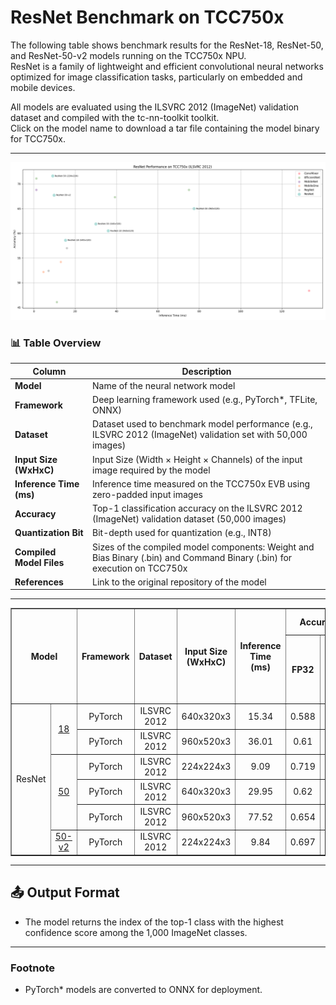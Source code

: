 # ResNet Benchmark on TCC750x

The following table shows benchmark results for the ResNet-18, ResNet-50, and ResNet-50-v2 models running on the TCC750x NPU.  
ResNet is a family of lightweight and efficient convolutional neural networks optimized for image classification tasks, particularly on embedded and mobile devices.   

All models are evaluated using the ILSVRC 2012 (ImageNet) validation dataset and compiled with the tc-nn-toolkit toolkit.  
Click on the model name to download a tar file containing the model binary for TCC750x.

---
![ResNet Model Performance](../../_docs/image/resnet_performance.png)

### 📊 Table Overview

| Column                    | Description                                                                 |
|--------------------------|-----------------------------------------------------------------------------|
| **Model**                | Name of the neural network model     |
| **Framework**            | Deep learning framework used (e.g., PyTorch\*, TFLite, ONNX)                  |
| **Dataset**              | Dataset used to benchmark model performance (e.g., ILSVRC 2012 (ImageNet) validation set with 50,000 images)  |
| **Input Size (WxHxC)**   | Input Size (Width × Height × Channels) of the input image required by the model                            |
| **Inference Time (ms)**  | Inference time measured on the TCC750x EVB using zero-padded input images                |
| **Accuracy**             | Top-1 classification accuracy on the ILSVRC 2012 (ImageNet) validation dataset (50,000 images)                   |
| **Quantization Bit**     | Bit-depth used for quantization (e.g., INT8)                                |
| **Compiled Model Files**   | Sizes of the compiled model components: Weight and Bias Binary (.bin) and Command Binary (.bin) for execution on TCC750x                    |
| **References**           | Link to the original repository of the model      
  

- - -

<table border="1" cellspacing="0" cellpadding="5">
    <thead>
        <tr>
            <th rowspan="2" colspan="2">Model</th>
            <th rowspan="2">Framework</th>
            <th rowspan="2">Dataset</th>
            <th rowspan="2">Input Size (WxHxC)</th>
            <th rowspan="2">Inference Time (ms)</th>
            <th colspan="2">Accuracy</th>
            <th rowspan="2">Quantization Bit</th>
            <th colspan="2">Compiled Model Files</th>
            <th rowspan="2">References</th>
        </tr>
        <tr>
            <th>FP32</th>
            <th>INT8</th>
            <th>Weight and Bias Binary Size (MB)</th>
            <th>Command Binary Size (KB)</th>
        </tr>
    </thead>
    <tbody>
        <tr>
            <td align="center" rowspan="6" class="model">ResNet</td>
            <td align="center" rowspan="2" class="variant"><a href="resnet_18/">18</a></td>
            <td align="center">PyTorch</td>
            <td align="center">ILSVRC 2012</td>
            <td align="center">640x320x3</td>
            <td align="center">15.34</td>
            <td align="center">0.588</td>
            <td align="center">0.586</td>
            <td align="center">INT8 </td>
            <td align="center">11.25</td>
            <td align="center">23</td>
            <td align="center" rowspan="2" class="variant"><a href="https://docs.pytorch.org/vision/main/models/generated/torchvision.models.resnet18.html#torchvision.models.resnet18">PyTorch</a></td>
        </tr>
        <tr>
            <td align="center">PyTorch</td>
            <td align="center">ILSVRC 2012</td>
            <td align="center">960x520x3</td>
            <td align="center">36.01</td>
            <td align="center">0.61</td>
            <td align="center">0.605</td>
            <td align="center">INT8 </td>
            <td align="center">11.25</td>
            <td align="center">64</td>
        </tr>
        <tr>
            <td align="center" rowspan="3" class="variant"><a href="resnet_50/">50</a></td>
            <td align="center">PyTorch</td>
            <td align="center">ILSVRC 2012</td>
            <td align="center">224x224x3</td>
            <td align="center">9.09</td>
            <td align="center">0.719</td>
            <td align="center">0.716</td>
            <td align="center">INT8 </td>
            <td align="center">25.1</td>
            <td align="center">30</td>
            <td align="center" rowspan="3" class="variant"><a href="https://docs.pytorch.org/vision/main/models/generated/torchvision.models.resnet50.html#torchvision.models.resnet50">PyTorch</a></td>
        </tr>
        <tr>
            <td align="center">PyTorch</td>
            <td align="center">ILSVRC 2012</td>
            <td align="center">640x320x3</td>
            <td align="center">29.95</td>
            <td align="center">0.62</td>
            <td align="center">0.619</td>
            <td align="center">INT8 </td>
            <td align="center">24.51</td>
            <td align="center">87</td>
        </tr>
        <tr>
            <td align="center">PyTorch</td>
            <td align="center">ILSVRC 2012</td>
            <td align="center">960x520x3</td>
            <td align="center">77.52</td>
            <td align="center">0.654</td>
            <td align="center">0.65</td>
            <td align="center">INT8 </td>
            <td align="center">24.51</td>
            <td align="center">273</td>
        </tr>
        <tr>
            <td align="center" rowspan="1" class="variant"><a href="resnet_50_v2/">50-v2</a></td>
            <td align="center">PyTorch</td>
            <td align="center">ILSVRC 2012</td>
            <td align="center">224x224x3</td>
            <td align="center">9.84</td>
            <td align="center">0.697</td>
            <td align="center">0.677</td>
            <td align="center">INT8 </td>
            <td align="center">25.3</td>
            <td align="center">32</td>
            <td align="center" rowspan="1" class="variant"><a href="https://github.com/onnx/models/tree/main/validated/vision/classification/resnet">Github</a></td>
        </tr>
    </tbody>
</table>

- - -

## 📤 Output Format

- The model returns the index of the top-1 class with the highest confidence score among the 1,000 ImageNet classes.

- - -

### Footnote                
* PyTorch* models are converted to ONNX for deployment.
